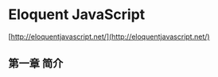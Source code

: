 # Eloquent JavaScript

[http://eloquentjavascript.net/](http://eloquentjavascript.net/)

## 第一章 简介

